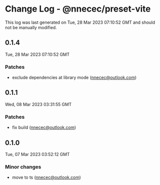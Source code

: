 # Change Log - @nnecec/preset-vite

This log was last generated on Tue, 28 Mar 2023 07:10:52 GMT and should not be manually modified.

<!-- Start content -->

## 0.1.4

Tue, 28 Mar 2023 07:10:52 GMT

### Patches

- exclude dependencies at library mode (nnecec@outlook.com)

## 0.1.1

Wed, 08 Mar 2023 03:31:55 GMT

### Patches

- fix build (nnecec@outlook.com)

## 0.1.0

Tue, 07 Mar 2023 03:52:12 GMT

### Minor changes

- move to ts (nnecec@outlook.com)
